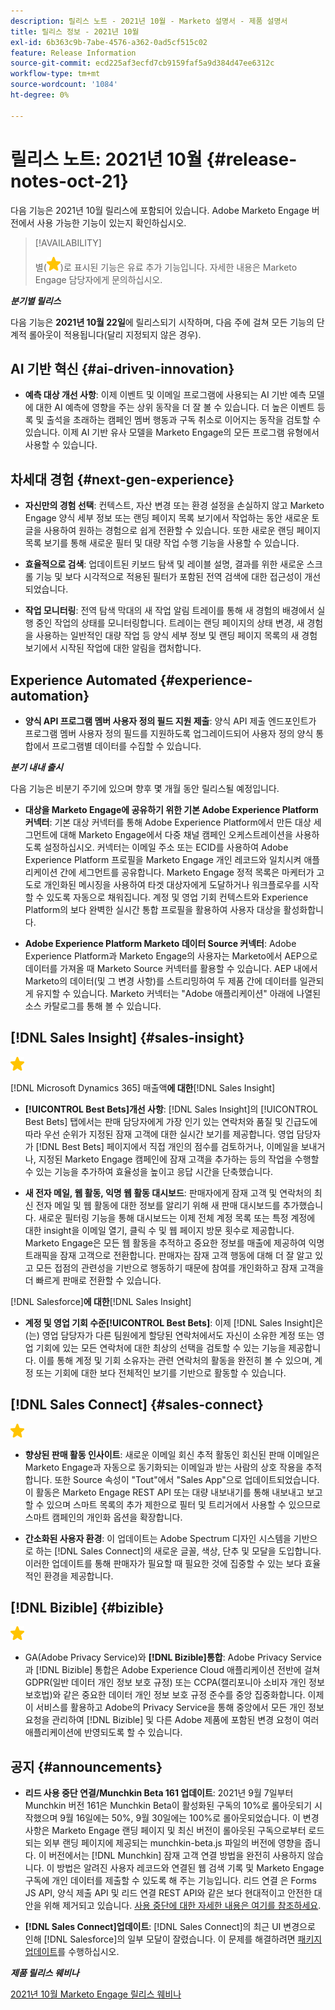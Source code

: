 ```yaml
---
description: 릴리스 노트 - 2021년 10월 - Marketo 설명서 - 제품 설명서
title: 릴리스 정보 - 2021년 10월
exl-id: 6b363c9b-7abe-4576-a362-0ad5cf515c02
feature: Release Information
source-git-commit: ecd225af3ecfd7cb9159faf5a9d384d47ee6312c
workflow-type: tm+mt
source-wordcount: '1084'
ht-degree: 0%

---
```


# 릴리스 노트: 2021년 10월 {#release-notes-oct-21}

다음 기능은 2021년 10월 릴리스에 포함되어 있습니다. Adobe Marketo Engage 버전에서 사용 가능한 기능이 있는지 확인하십시오.

>[!AVAILABILITY]
>
>별(![](assets/yellow-star.png))로 표시된 기능은 유료 추가 기능입니다. 자세한 내용은 Marketo Engage 담당자에게 문의하십시오.

**_분기별 릴리스_**

다음 기능은 **2021년 10월 22일**&#x200B;에 릴리스되기 시작하며, 다음 주에 걸쳐 모든 기능의 단계적 롤아웃이 적용됩니다(달리 지정되지 않은 경우).

## AI 기반 혁신 {#ai-driven-innovation}

* **예측 대상 개선 사항**: 이제 이벤트 및 이메일 프로그램에 사용되는 AI 기반 예측 모델에 대한 AI 예측에 영향을 주는 상위 동작을 더 잘 볼 수 있습니다. 더 높은 이벤트 등록 및 출석을 초래하는 캠페인 멤버 행동과 구독 취소로 이어지는 동작을 검토할 수 있습니다. 이제 AI 기반 유사 모델을 Marketo Engage의 모든 프로그램 유형에서 사용할 수 있습니다.

## 차세대 경험 {#next-gen-experience}

* **자신만의 경험 선택**: 컨텍스트, 자산 변경 또는 환경 설정을 손실하지 않고 Marketo Engage 양식 세부 정보 또는 랜딩 페이지 목록 보기에서 작업하는 동안 새로운 토글을 사용하여 원하는 경험으로 쉽게 전환할 수 있습니다. 또한 새로운 랜딩 페이지 목록 보기를 통해 새로운 필터 및 대량 작업 수행 기능을 사용할 수 있습니다.

* **효율적으로 검색**: 업데이트된 키보드 탐색 및 레이블 설명, 결과를 위한 새로운 스크롤 기능 및 보다 시각적으로 적용된 필터가 포함된 전역 검색에 대한 접근성이 개선되었습니다.

* **작업 모니터링**: 전역 탐색 막대의 새 작업 알림 트레이를 통해 새 경험의 배경에서 실행 중인 작업의 상태를 모니터링합니다. 트레이는 랜딩 페이지의 상태 변경, 새 경험을 사용하는 일반적인 대량 작업 등 양식 세부 정보 및 랜딩 페이지 목록의 새 경험 보기에서 시작된 작업에 대한 알림을 캡처합니다.

## Experience Automated {#experience-automation}

* **양식 API 프로그램 멤버 사용자 정의 필드 지원 제출**: 양식 API 제출 엔드포인트가 프로그램 멤버 사용자 정의 필드를 지원하도록 업그레이드되어 사용자 정의 양식 통합에서 프로그램별 데이터를 수집할 수 있습니다.

**_분기 내내 출시_**

다음 기능은 비분기 주기에 있으며 향후 몇 개월 동안 릴리스될 예정입니다.

* **대상을 Marketo Engage에 공유하기 위한 기본 Adobe Experience Platform 커넥터**: 기본 대상 커넥터를 통해 Adobe Experience Platform에서 만든 대상 세그먼트에 대해 Marketo Engage에서 다중 채널 캠페인 오케스트레이션을 사용하도록 설정하십시오. 커넥터는 이메일 주소 또는 ECID를 사용하여 Adobe Experience Platform 프로필을 Marketo Engage 개인 레코드와 일치시켜 애플리케이션 간에 세그먼트를 공유합니다. Marketo Engage 정적 목록은 마케터가 고도로 개인화된 메시징을 사용하여 타겟 대상자에게 도달하거나 워크플로우를 시작할 수 있도록 자동으로 채워집니다. 계정 및 영업 기회 컨텍스트와 Experience Platform의 보다 완벽한 실시간 통합 프로필을 활용하여 사용자 대상을 활성화합니다.

* **Adobe Experience Platform Marketo 데이터 Source 커넥터**: Adobe Experience Platform과 Marketo Engage의 사용자는 Marketo에서 AEP으로 데이터를 가져올 때 Marketo Source 커넥터를 활용할 수 있습니다. AEP 내에서 Marketo의 데이터(및 그 변경 사항)를 스트리밍하여 두 제품 간에 데이터를 일관되게 유지할 수 있습니다. Marketo 커넥터는 &quot;Adobe 애플리케이션&quot; 아래에 나열된 소스 카탈로그를 통해 볼 수 있습니다.

## [!DNL Sales Insight] {#sales-insight}

![(별)](assets/yellow-star.png)

[!DNL Microsoft Dynamics 365] 매출액&#x200B;**에 대한**&#x200B;[!DNL Sales Insight]

* **[!UICONTROL Best Bets]개선 사항**: [!DNL Sales Insight]의 [!UICONTROL Best Bets] 탭에서는 판매 담당자에게 가장 인기 있는 연락처와 품질 및 긴급도에 따라 우선 순위가 지정된 잠재 고객에 대한 실시간 보기를 제공합니다. 영업 담당자가 [!DNL Best Bets] 페이지에서 직접 개인의 점수를 검토하거나, 이메일을 보내거나, 지정된 Marketo Engage 캠페인에 잠재 고객을 추가하는 등의 작업을 수행할 수 있는 기능을 추가하여 효율성을 높이고 응답 시간을 단축했습니다.

* **새 전자 메일, 웹 활동, 익명 웹 활동 대시보드**: 판매자에게 잠재 고객 및 연락처의 최신 전자 메일 및 웹 활동에 대한 정보를 알리기 위해 새 판매 대시보드를 추가했습니다. 새로운 필터링 기능을 통해 대시보드는 이제 전체 계정 목록 또는 특정 계정에 대한 insight을 이메일 열기, 클릭 수 및 웹 페이지 방문 횟수로 제공합니다. Marketo Engage은 모든 웹 활동을 추적하고 중요한 정보를 매출에 제공하여 익명 트래픽을 잠재 고객으로 전환합니다. 판매자는 잠재 고객 행동에 대해 더 잘 알고 있고 모든 접점의 관련성을 기반으로 행동하기 때문에 참여를 개인화하고 잠재 고객을 더 빠르게 판매로 전환할 수 있습니다.

[!DNL Salesforce]&#x200B;**에 대한**&#x200B;[!DNL Sales Insight]

* **계정 및 영업 기회 수준[!UICONTROL Best Bets]**: 이제 [!DNL Sales Insight]은(는) 영업 담당자가 다른 팀원에게 할당된 연락처에서도 자신이 소유한 계정 또는 영업 기회에 있는 모든 연락처에 대한 최상의 선택을 검토할 수 있는 기능을 제공합니다. 이를 통해 계정 및 기회 소유자는 관련 연락처의 활동을 완전히 볼 수 있으며, 계정 또는 기회에 대한 보다 전체적인 보기를 기반으로 활동할 수 있습니다.

## [!DNL Sales Connect] {#sales-connect}

![(별)](assets/yellow-star.png)

* **향상된 판매 활동 인사이트**: 새로운 이메일 회신 추적 활동인 회신된 판매 이메일은 Marketo Engage과 자동으로 동기화되는 이메일과 받는 사람의 상호 작용을 추적합니다. 또한 Source 속성이 &quot;Tout&quot;에서 &quot;Sales App&quot;으로 업데이트되었습니다. 이 활동은 Marketo Engage REST API 또는 대량 내보내기를 통해 내보내고 보고할 수 있으며 스마트 목록의 추가 제한으로 필터 및 트리거에서 사용할 수 있으므로 스마트 캠페인의 개인화 옵션을 확장합니다.

* **간소화된 사용자 환경**: 이 업데이트는 Adobe Spectrum 디자인 시스템을 기반으로 하는 [!DNL Sales Connect]의 새로운 글꼴, 색상, 단추 및 모달을 도입합니다. 이러한 업데이트를 통해 판매자가 필요할 때 필요한 것에 집중할 수 있는 보다 효율적인 환경을 제공합니다.

## [!DNL Bizible] {#bizible}

![](assets/yellow-star.png)

* GA(Adobe Privacy Service)와 **[!DNL Bizible]통합**: Adobe Privacy Service과 [!DNL Bizible] 통합은 Adobe Experience Cloud 애플리케이션 전반에 걸쳐 GDPR(일반 데이터 개인 정보 보호 규정) 또는 CCPA(캘리포니아 소비자 개인 정보 보호법)와 같은 중요한 데이터 개인 정보 보호 규정 준수를 중앙 집중화합니다. 이제 이 서비스를 활용하고 Adobe의 Privacy Service을 통해 중앙에서 모든 개인 정보 요청을 관리하여 [!DNL Bizible] 및 다른 Adobe 제품에 포함된 변경 요청이 여러 애플리케이션에 반영되도록 할 수 있습니다.

## 공지 {#announcements}

* **리드 사용 중단 연결/Munchkin Beta 161 업데이트**: 2021년 9월 7일부터 Munchkin 버전 161은 Munchkin Beta이 활성화된 구독의 10%로 롤아웃되기 시작했으며 9월 16일에는 50%, 9월 30일에는 100%로 롤아웃되었습니다. 이 변경 사항은 Marketo Engage 랜딩 페이지 및 최신 버전이 롤아웃된 구독으로부터 로드되는 외부 랜딩 페이지에 제공되는 munchkin-beta.js 파일의 버전에 영향을 줍니다. 이 버전에서는 [!DNL Munchkin] 잠재 고객 연결 방법을 완전히 사용하지 않습니다. 이 방법은 알려진 사용자 레코드와 연결된 웹 검색 기록 및 Marketo Engage 구독에 개인 데이터를 제출할 수 있도록 해 주는 기능입니다. 리드 연결 은 Forms JS API, 양식 제출 API 및 리드 연결 REST API와 같은 보다 현대적이고 안전한 대안을 위해 제거되고 있습니다. [사용 중단에 대한 자세한 내용은 여기를 참조하세요](https://developers.marketo.com/blog/deprecation-of-munchkin-associate-lead-method/).

* **[!DNL Sales Connect]업데이트**: [!DNL Sales Connect]의 최근 UI 변경으로 인해 [!DNL Salesforce]의 일부 모달이 잘렸습니다. 이 문제를 해결하려면 [패키지 업데이트](/help/marketo/product-docs/marketo-sales-connect/crm/salesforce-customization/sales-connect-customizations-for-crm.md)를 수행하십시오.

**_제품 릴리스 웨비나_**

[2021년 10월 Marketo Engage 릴리스 웨비나](https://engage.marketo.com/October_Release_Webinar_On-Demand.html)

